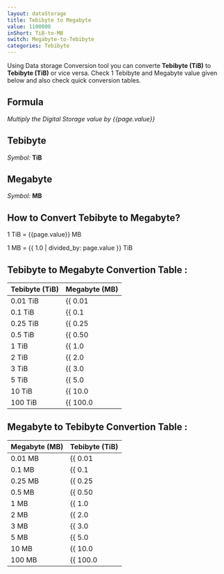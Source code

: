 ```yaml
---
layout: dataStorage
title: Tebibyte to Megabyte
value: 1100000
inShort: TiB-to-MB
switch: Megabyte-to-Tebibyte
categories: Tebibyte
---
```


Using Data storage Conversion tool you can converte **Tebibyte (TiB)** to **Tebibyte (TiB)** or vice versa. Check 1 Tebibyte and Megabyte value given below and also check quick conversion tables.

## Formula
*Multiply the Digital Storage value by {{page.value}}*

## Tebibyte
*Symbol:* **TiB**

## Megabyte
*Symbol:* **MB**

## How to Convert Tebibyte to Megabyte?

1 TiB = {{page.value}} MB

1 MB = {{ 1.0 | divided_by: page.value }} TiB


## Tebibyte to Megabyte Convertion Table :

| Tebibyte (TiB) | Megabyte (MB) |
| ---- | ---- |
| 0.01 TiB | {{ 0.01 | times: page.value | round: 12 }} MB |
| 0.1 TiB | {{ 0.1 | times: page.value | round: 12 }} MB |
| 0.25 TiB | {{ 0.25 | times: page.value | round: 12 }} MB |
| 0.5 TiB | {{ 0.50 | times: page.value | round: 12 }} MB |
| 1 TiB | {{ 1.0 | times: page.value | round: 12 }} MB |
| 2 TiB | {{ 2.0 | times: page.value | round: 12 }} MB |
| 3 TiB | {{ 3.0 | times: page.value | round: 12 }} MB |
| 5 TiB | {{ 5.0 | times: page.value | round: 12 }} MB |
| 10 TiB | {{ 10.0 | times: page.value | round: 12 }} MB |
| 100 TiB | {{ 100.0 | times: page.value | round: 12 }} MB |

## Megabyte to Tebibyte Convertion Table :

| Megabyte (MB) | Tebibyte (TiB) |
| ---- | ---- |
| 0.01 MB | {{ 0.01 | divided_by: page.value | round: 12 }} TiB |
| 0.1 MB | {{ 0.1 | divided_by: page.value | round: 12 }} TiB |
| 0.25 MB | {{ 0.25 | divided_by: page.value | round: 12 }} TiB |
| 0.5 MB | {{ 0.50 | divided_by: page.value | round: 12 }} TiB |
| 1 MB | {{ 1.0 | divided_by: page.value | round: 12 }} TiB |
| 2 MB | {{ 2.0 | divided_by: page.value | round: 12 }} TiB |
| 3 MB | {{ 3.0 | divided_by: page.value | round: 12 }} TiB |
| 5 MB | {{ 5.0 | divided_by: page.value | round: 12 }} TiB |
| 10 MB | {{ 10.0 | divided_by: page.value | round: 12 }} TiB |
| 100 MB | {{ 100.0 | divided_by: page.value | round: 12 }} TiB |


<script>
document.getElementById('selectInput')[17].selected = true
document.getElementById('selectOutput')[8].selected = true
</script>
